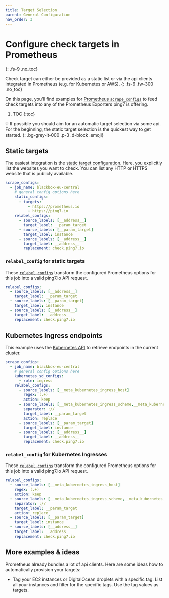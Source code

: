```yaml
---
title: Target Selection
parent: General Configuration
nav_order: 3
---
```


# Configure check targets in Prometheus
{: .fs-9 .no_toc}

Check target can either be provided as a static list or via the
api clients integrated in Prometheus (e.g. for Kubernetes or AWS).
{: .fs-6 .fw-300 .no_toc}


On this page, you'll find examples for [Prometheus `scrape_configs`](https://prometheus.io/docs/prometheus/latest/configuration/configuration/#scrape_config) to feed check targets into
any of the Prometheus Exporters ping7 is offering.

1. TOC
{:toc}

💡 If possible you should aim for an automatic target selection via some api.
For the beginning, the static target selection is the quickest way to get
started.
{: .bg-grey-lt-000 .p-3 .d-block .emoji}

## Static targets

The easiest integration is the [static target configuration](https://prometheus.io/docs/prometheus/latest/configuration/configuration/#static_config).
Here, you explicitly list the websites you want to check. You can
list any HTTP or HTTPS website that is publicly available.

```yaml
scrape_configs:
  - job_name: blackbox-eu-central
    # general config options here
    static_configs:
      - targets:
          - https://prometheus.io
          - https://ping7.io
    relabel_configs:
      - source_labels: [__address__]
        target_label: __param_target
      - source_labels: [__param_target]
        target_label: instance
      - source_labels: [__address__]
        target_label: __address__
        replacement: check.ping7.io
```

### `relabel_config` for static targets

These [`relabel_configs`](https://prometheus.io/docs/prometheus/latest/configuration/configuration/#relabel_config)
transform the configured Prometheus options for this job
into a valid ping7.io API request.

```yaml
relabel_configs:
  - source_labels: [__address__]
    target_label: __param_target
  - source_labels: [__param_target]
    target_label: instance
  - source_labels: [__address__]
    target_label: __address__
    replacement: check.ping7.io
```

## Kubernetes Ingress endpoints

This example uses the [Kubernetes API](https://prometheus.io/docs/prometheus/latest/configuration/configuration/#kubernetes_sd_config)
to retrieve endpoints in the current cluster.

```yaml
scrape_configs:
  - job_name: blackbox-eu-central
    # general config options here
    kubernetes_sd_configs:
      - role: ingress
    relabel_configs:
      - source_labels: [__meta_kubernetes_ingress_host]
        regex: (.+)
        action: keep
      - source_labels: [__meta_kubernetes_ingress_scheme,__meta_kubernetes_ingress_host]
        separator: ://
        target_label: __param_target
        action: replace
      - source_labels: [__param_target]
        target_label: instance
      - source_labels: [__address__]
        target_label: __address__
        replacement: check.ping7.io
```

### `relabel_config` for Kubernetes Ingresses

These [`relabel_configs`](https://prometheus.io/docs/prometheus/latest/configuration/configuration/#relabel_config)
transform the configured Prometheus options for this job
into a valid ping7.io API request.

```yaml
relabel_configs:
  - source_labels: [__meta_kubernetes_ingress_host]
    regex: (.+)
    action: keep
  - source_labels: [__meta_kubernetes_ingress_scheme,__meta_kubernetes_ingress_host]
    separator: ://
    target_label: __param_target
    action: replace
  - source_labels: [__param_target]
    target_label: instance
  - source_labels: [__address__]
    target_label: __address__
    replacement: check.ping7.io
```

## More examples & ideas

Prometheus already bundles a lot of api clients. Here are some ideas how to
automatically provision your targets:

* Tag your EC2 instances or DigitalOcean droplets with a specific tag. List
  all your instances and filter for the specific tags. Use the tag values
  as targets.
